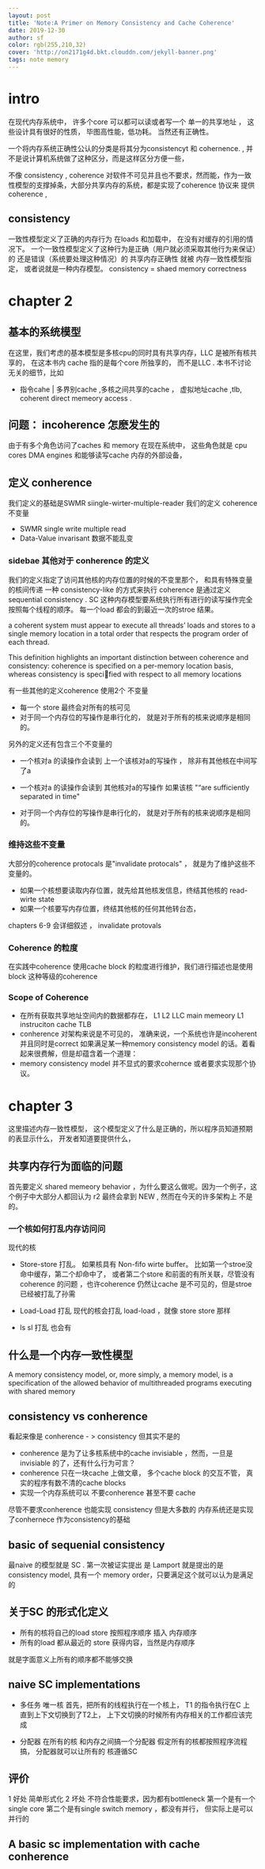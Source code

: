 ```yaml
---
layout: post
title: 'Note:A Primer on Memory Consistency and Cache Coherence'
date: 2019-12-30
author: sf
color: rgb(255,210,32)
cover: 'http://on2171g4d.bkt.clouddn.com/jekyll-banner.png'
tags: note memory
---
```

# intro #
在现代内存系统中， 许多个core 可以都可以读或者写一个 单一的共享地址 ， 这些设计具有很好的性质， 毕图高性能，低功耗。 当然还有正确性。

一个将内存系统正确性公认的分类是将其分为consistencyt 和 cohernence. , 并不是说计算机系统做了这种区分，而是这样区分方便一些，

不像 consistency , coherence 对软件不可见并且也不要求，然而能，作为一致性模型的支撑掉条，大部分共享内存的系统，都是实现了coherence 协议来 提供coherence ,

## consistency ## 

一致性模型定义了正确的内存行为 在loads 和加载中， 在没有对缓存的引用的情况下。
一个一致性模型定义了这种行为是正确（用户就必须采取其他行为来保证）的 还是错误（系统要处理这种情况）的
共享内存正确性 就被 内存一致性模型指定， 或者说就是一种内存模型。
consistency = shaed memory correctness 

# chapter 2 # 

## 基本的系统模型 ##
在这里，我们考虑的基本模型是多核cpu的同时具有共享内存，LLC 是被所有核共享的， 在这本书内 cache 指的是每个core 所独享的， 而不是LLC .
本书不讨论无关的细节，比如
+ 指令cahe | 多界别cache ,多核之间共享的cache ， 虚拟地址cache ,tlb, coherent direct memeory access . 

## 问题： incoherence 怎麽发生的 ## 
由于有多个角色访问了caches 和 memory 在现在系统中， 这些角色就是 cpu cores DMA engines 和能够读写cache 内存的外部设备，
## 定义 conherence ##
我们定义的基础是SWMR siingle-wirter-multiple-reader 
我们的定义 coherence 不变量 

+ SWMR single write multiple read
+ Data-Value invarisant 数据不能乱变

### sidebae 其他对于 conherence 的定义 ###
我们的定义指定了访问其他核的内存位置的时候的不变里那个， 和具有特殊变量的核间传递 
一种 consistency-like 的方式来执行 coherence 是通过定义sequential consistency .
SC 这种内存模型要系统执行所有进行的读写操作完全按照每个线程的顺序。
每一个load 都会的到最近一次的stroe 结果。

a coherent system must appear to execute all threads’ loads and stores to a single memory location in a total order that respects the program order of each thread.

This definition highlights an important distinction between coherence and 
consistency: coherence is specified on a per-memory location basis, whereas consistency is specified with respect to all memory locations

有一些其他的定义coherence 使用2个 不变量
+ 每一个 store 最终会对所有的核可见 
+ 对于同一个内存位的写操作是串行化的， 就是对于所有的核来说顺序是相同的。

另外的定义还有包含三个不变量的 
+  一个核对a 的读操作会读到 上一个该核对a的写操作 ， 除非有其他核在中间写了a 
+  一个核对a 的读操作会读到 其他核对a的写操作 如果该核 "“are sufficiently separated in time"

+ 对于同一个内存位的写操作是串行化的， 就是对于所有的核来说顺序是相同的。

### 维持这些不变量 ###
大部分的coherence protocals 是"invalidate protocals" ， 就是为了维护这些不变量的。 

+ 如果一个核想要读取内存位置，就先给其他核发信息，终结其他核的 read-wirte state 
+ 如果一个核要写内存位置，终结其他核的任何其他转台态，

chapters 6-9 会详细叙述 ， invalidate protovals 


### Coherence 的粒度 ###
在实践中coherence 使用cache block 的粒度进行维护，我们进行描述也是使用 block 这种等级的coherence 

### Scope of Coherence ###

+ 在所有获取共享地址空间内的数据都存在， L1 L2 LLC main memeory L1 instruciton cache TLB 
+ conherence 对架构来说是不可见的， 准确来说，一个系统也许是incoherent 并且同时是correct 如果满足某一种memory consistency model 的话。着看起来很费解，但是却蕴含着一个道理：
+ memory consistency model 并不显式的要求cohernce 或者要求实现那个协议。

# chapter 3 #
 这里描述内存一致性模型， 
 这个模型定义了什么是正确的，所以程序员知道预期的表显示什么， 开发者知道要提供什么， 

 ## 共享内存行为面临的问题 ##
 首先要定义 shared memeory behavior ，为什么要这么做呢。因为一个例子，这个例子中大部分人都回认为 r2 最终会拿到 NEW , 然而在今天的许多架构上 不是的。

### 一个核如何打乱内存访问问 ##
现代的核

+ Store-store 打乱。
如果核具有 Non-fifo wirte buffer。 比如第一个stroe没命中缓存，第二个却命中了， 或者第二个store 和前面的有所关联，尽管没有coherence 的问题 ，也许coherence 仍然让cache 是不可见的，但是stroe 已经被打乱了孙需

+ Load-Load 打乱
现代的核会打乱 load-load ，就像 store store 那样 

+ ls sl 打乱
也会有
## 什么是一个内存一致性模型 ##
 A memory consistency model, or, more simply, a memory model, is a specification of the allowed behavior of multithreaded programs executing with shared memory

## consistency vs conherence ##
看起来像是 
conherence - > consistency 
但其实不是的

+ conherence 是为了让多核系统中的cache invisiable ，然而，一旦是invisiable 的了，还有什么行为可言？
+ conherence 只在一块cache 上做文章， 多个cache block 的交互不管， 真实的程序有数不清的cache blocks 
+ 实现一个内存系统可以 不要conherence 甚至不要 cache 

 尽管不要求conherence 也能实现 consistency 但是大多数的 内存系统还是实现了conhernece 作为consistency的基础
## basic of sequenial consistency ##
最naive 的模型就是 SC . 第一次被证实提出 是 Lamport 
就是提出的是 consistency model, 具有一个 memory order，只要满足这个就可以认为是满足的
## 关于SC 的形式化定义 ##

+ 所有的核将自己的load store 按照程序顺序 插入 内存顺序
+ 所有的load 都从最近的 store 获得内容，当然是内存顺序

就是字面意义上所有的顺序都不能够交换
## naive SC implementations ##

+ 多任务 唯一核 
首先，把所有的线程执行在一个核上， T1 的指令执行在C 上 直到上下文切换到了T2上， 上下文切换的时候所有内存相关的工作都应该完成

+ 分配器
在所有的核 和内存之间搞一个分配器  假定所有的核都按照程序流程搞， 分配器就可以让所有的  核遵循SC
## 评价 ##
1 好处 简单形式化
2 坏处 不符合性能要求，因为都有bottleneck 
第一个是有一个single core 第二个是有single switch memory ，都没有并行， 但实际上是可以并行的
## A basic sc implementation with cache conherence ##




